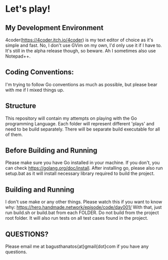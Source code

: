 # Let's play!

## My Development Environment
4coder(https://4coder.itch.io/4coder) is my text editor of choice as it's simple and fast. No, I don't use GVim on my own, I'd only use it if I have to.
It's still in the alpha release though, so beware. Ah I sometimes also use Notepad++.

## Coding Conventions:
I'm trying to follow Go conventions as much as possible, but please bear with me if I mixed things up.

## Structure
This repository will contain my attempts on playing with the Go programming Language.
Each folder will represent different 'plays' and need to be build separately. There will be separate build executable for all of them.

## Before Building and Running
Please make sure you have Go installed in your machine.
If you don't, you can check https://golang.org/doc/install.
After installing go, please also run setup.bat as it will install necessary library required to build the project.

## Building and Running
I don't use make or any other things.
Please watch this if you want to know why:
https://hero.handmade.network/episode/code/day001/
With that, just run build.sh or build.bat from each FOLDER. Do not build from the project root folder.
It will also run tests on all test cases found in the project.

## QUESTIONS?
Please email me at bagusthanatos{at}gmail{dot}com if you have any questions.